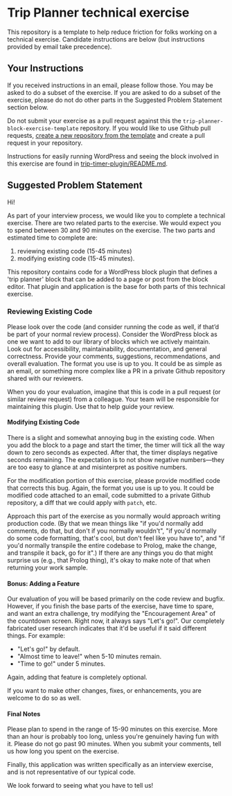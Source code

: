 # Trip Planner technical exercise

This repository is a template to help reduce friction for folks working on a technical exercise.  Candidate instructions are below (but instructions provided by email take precedence).

## Your Instructions

If you received instructions in an email, please follow those.  You may be asked to do a subset of the exercise.  If you are asked to do a subset of the exercise, please do not do other parts in the Suggested Problem Statement section below.

Do not submit your exercise as a pull request against this the `trip-planner-block-exercise-template` repository.  If you would like to use Github pull requests, [create a new repository from the template](https://docs.github.com/en/repositories/creating-and-managing-repositories/creating-a-repository-from-a-template#creating-a-repository-from-a-template) and create a pull request in your repository.

Instructions for easily running WordPress and seeing the block involved in this exercise are found in [trip-timer-plugin/README.md](trip-timer-plugin/README.md).

## Suggested Problem Statement

Hi!

As part of your interview process, we would like you to complete a technical exercise.  There are two related parts to the exercise.  We would expect you to spend between 30 and 90 minutes on the exercise.  The two parts and estimated time to complete are:

1. reviewing existing code (15-45 minutes)
2. modifying existing code (15-45 minutes).

This repository contains code for a WordPress block plugin that defines a 'trip planner' block that can be added to a page or post from the block editor.  That plugin and application is the base for both parts of this technical exercise.

### Reviewing Existing Code

Please look over the code (and consider running the code as well, if that’d be part of your normal review process).  Consider the WordPress block as one we want to add to our library of blocks which we actively maintain.  Look out for accessibility, maintainability, documentation, and general correctness.  Provide your comments, suggestions, recommendations, and overall evaluation.  The format you use is up to you.  It could be as simple as an email, or something more complex like a PR in a private Github repository shared with our reviewers.

When you do your evaluation, imagine that this is code in a pull request (or similar review request) from a colleague.  Your team will be responsible for maintaining this plugin. Use that to help guide your review.

#### Modifying Existing Code

There is a slight and somewhat annoying bug in the existing code. When you add the block to a page and start the timer, the timer will tick all the way down to zero seconds as expected.  After that, the timer displays negative seconds remaining.  The expectation is to not show negative numbers—they are too easy to glance at and misinterpret as positive numbers.

For the modification portion of this exercise, please provide modified code that corrects this bug.  Again, the format you use is up to you.  It could be modified code attached to an email, code submitted to a private Github repository, a diff that we could apply with `patch`, etc.

Approach this part of the exercise as you normally would approach writing production code.  (By that we mean things like "if you'd normally add comments, do that, but don't if you normally wouldn't", "if you'd normally do some code formatting, that's cool, but don't feel like you have to", and "if you'd normally transpile the entire codebase to Prolog, make the change, and transpile it back, go for it".)  If there are any things you do that might surprise us (e.g., that Prolog thing), it's okay to make note of that when returning your work sample.

#### Bonus:  Adding a Feature

Our evaluation of you will be based primarily on the code review and bugfix.  However, if you finish the base parts of the exercise, have time to spare, and want an extra challenge, try modifying the "Encouragement Area" of the countdown screen.  Right now, it always says "Let's go!".  Our completely fabricated user research indicates that it'd be useful if it said different things.  For example:

- "Let's go!" by default.
- "Almost time to leave!" when 5-10 minutes remain.
- "Time to go!" under 5 minutes.

Again, adding that feature is completely optional.

If you want to make other changes, fixes, or enhancements, you are welcome to do so as well.

#### Final Notes

Please plan to spend in the range of 15-90 minutes on this exercise.  More than an hour is probably too long, unless you're genuinely having fun with it.  Please do not go past 90 minutes.  When you submit your comments, tell us how long you spent on the exercise.

Finally, this application was written specifically as an interview exercise, and is not representative of our typical code.

We look forward to seeing what you have to tell us!
